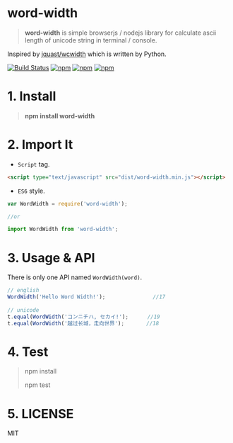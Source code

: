 # word-width

> **word-width** is simple browserjs / nodejs library for calculate ascii length of unicode string in terminal / console.

Inspired by [jquast/wcwidth](https://github.com/jquast/wcwidth) which is written by Python.

[![Build Status](https://travis-ci.org/hustcc/word-width.svg?branch=master)](https://travis-ci.org/hustcc/word-width) [![npm](https://img.shields.io/npm/v/word-width.svg?style=flat-square)](https://www.npmjs.com/package/word-width) [![npm](https://img.shields.io/npm/dt/word-width.svg?style=flat-square)](https://www.npmjs.com/package/word-width) [![npm](https://img.shields.io/npm/l/word-width.svg?style=flat-square)](https://www.npmjs.com/package/word-width)


# 1. Install

> **npm install word-width**


# 2. Import It

 - `Script` tag.

```html
<script type="text/javascript" src="dist/word-width.min.js"></script>
```

 - `ES6` style.

```js
var WordWidth = require('word-width');

//or

import WordWidth from 'word-width';
```


# 3. Usage & API

There is only one API named `WordWidth(word)`.

```js
// english
WordWidth('Hello Word Width!');               //17
  
// unicode
t.equal(WordWidth('コンニチハ, セカイ!');      //19
t.equal(WordWidth('越过长城，走向世界');       //18
```


# 4. Test

> npm install
> 
> npm test


# 5. LICENSE

MIT